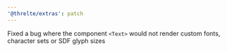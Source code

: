 ```yaml
---
'@threlte/extras': patch
---
```


Fixed a bug where the component `<Text>` would not render custom fonts, character sets or SDF glyph sizes
